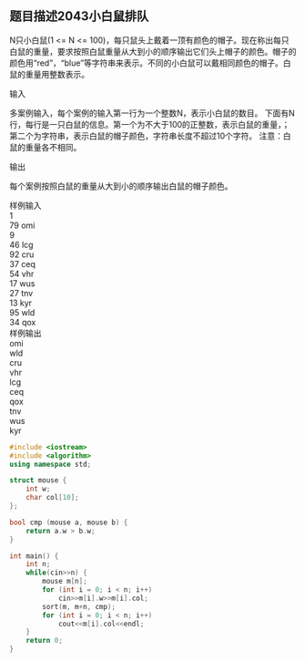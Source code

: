 题目描述2043小白鼠排队
-------------

N只小白鼠(1 <= N <= 100)，每只鼠头上戴着一顶有颜色的帽子。现在称出每只白鼠的重量，要求按照白鼠重量从大到小的顺序输出它们头上帽子的颜色。帽子的颜色用“red”，“blue”等字符串来表示。不同的小白鼠可以戴相同颜色的帽子。白鼠的重量用整数表示。


输入

多案例输入，每个案例的输入第一行为一个整数N，表示小白鼠的数目。
下面有N行，每行是一只白鼠的信息。第一个为不大于100的正整数，表示白鼠的重量，；第二个为字符串，表示白鼠的帽子颜色，字符串长度不超过10个字符。
注意：白鼠的重量各不相同。

输出

每个案例按照白鼠的重量从大到小的顺序输出白鼠的帽子颜色。


样例输入
<br>1
<br>79 omi
<br>9
<br>46 lcg
<br>92 cru
<br>37 ceq
<br>54 vhr
<br>17 wus
<br>27 tnv
<br>13 kyr
<br>95 wld
<br>34 qox
<br>样例输出
<br>omi
<br>wld
<br>cru
<br>vhr
<br>lcg
<br>ceq
<br>qox
<br>tnv
<br>wus
<br>kyr

```C++
#include <iostream>
#include <algorithm>
using namespace std;

struct mouse {
    int w;
    char col[10];
};

bool cmp (mouse a, mouse b) {
    return a.w > b.w;
}

int main() {
    int n;
    while(cin>>n) {
        mouse m[n];
        for (int i = 0; i < n; i++)
            cin>>m[i].w>>m[i].col;
        sort(m, m+n, cmp);
        for (int i = 0; i < n; i++)
            cout<<m[i].col<<endl;
    }
    return 0;
}
```